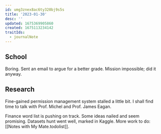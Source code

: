 ```yaml
---
id: umg3znex8ac6ty320bj9s5s
title: '2023-01-30'
desc: ''
updated: 1675369905860
created: 1675113234142
traitIds:
  - journalNote
---
```



## School
Boring. Sent an email to argue for a better grade. Mission impossible; did it anyway.

## Research
Fine-gained permission management system stalled a little bit. I shall find time to talk with Prof. Michel and Prof. James Eagan.

Finance word list is pushing on track. Some ideas nailed and seem promising. Datasets hunt went well, marked in Kaggle. More work to do: [[Notes with My Mate.todolist]].


